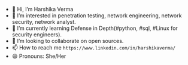 - 👋 Hi, I’m Harshika Verma
- 👀 I’m interested in penetration testing, network engineering, network security, network analyst.
- 🌱 I’m currently learning Defense in Depth(#python, #sql, #Linux for security engineers).
- 💞️ I’m looking to collaborate on open sources.
- 📫 How to reach me `https://www.linkedin.com/in/harshikaverma/`
- 😄 Pronouns: She/Her
<!--- ⚡ Fun fact: --->

<!---
Harshikavrm/Harshikavrm is a ✨ special ✨ repository because its `README.md` (this file) appears on your GitHub profile.
You can click the Preview link to take a look at your changes.
--->
